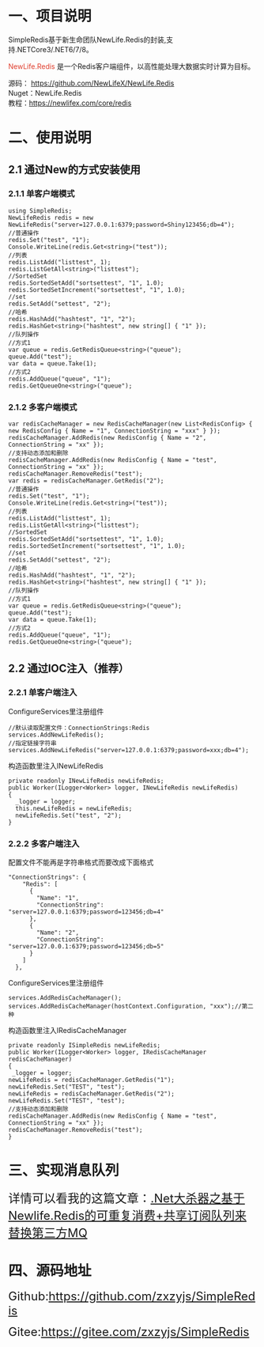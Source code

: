 <h1>一、项目说明</h1>
<p>SimpleRedis基于新生命团队NewLife.Redis的封装,支持.NETCore3/.NET6/7/8。</p>
<p dir="auto"><span style="color: #e03e2d;">NewLife.Redis</span> 是一个Redis客户端组件，以高性能处理大数据实时计算为目标。</p>
<p dir="auto">源码：&nbsp;<a href="https://github.com/NewLifeX/NewLife.Redis">https://github.com/NewLifeX/NewLife.Redis</a><br />Nuget：NewLife.Redis<br />教程：<a href="https://newlifex.com/core/redis" rel="nofollow">https://newlifex.com/core/redis</a></p>
<h1>二、使用说明</h1>
<h2>2.1 通过New的方式安装使用</h2>
<h3>2.1.1 单客户端模式</h3>
<pre class="language-csharp highlighter-hljs"><code>using SimpleRedis;
NewLifeRedis redis = new NewLifeRedis("server=127.0.0.1:6379;password=Shiny123456;db=4");
//普通操作
redis.Set("test", "1");
Console.WriteLine(redis.Get&lt;string&gt;("test"));
//列表
redis.ListAdd("listtest", 1);
redis.ListGetAll&lt;string&gt;("listtest");
//SortedSet
redis.SortedSetAdd("sortsettest", "1", 1.0);
redis.SortedSetIncrement("sortsettest", "1", 1.0);
//set
redis.SetAdd("settest", "2");
//哈希
redis.HashAdd("hashtest", "1", "2");
redis.HashGet&lt;string&gt;("hashtest", new string[] { "1" });
//队列操作
//方式1
var queue = redis.GetRedisQueue&lt;string&gt;("queue");
queue.Add("test");
var data = queue.Take(1);
//方式2
redis.AddQueue("queue", "1");
redis.GetQueueOne&lt;string&gt;("queue");</code></pre>
<h3>2.1.2 多客户端模式</h3>
<pre class="language-csharp highlighter-hljs"><code>var redisCacheManager = new RedisCacheManager(new List&lt;RedisConfig&gt; { new RedisConfig { Name = "1", ConnectionString = "xxx" } });
redisCacheManager.AddRedis(new RedisConfig { Name = "2", ConnectionString = "xx" });
//支持动态添加和删除
redisCacheManager.AddRedis(new RedisConfig { Name = "test", ConnectionString = "xx" });
redisCacheManager.RemoveRedis("test");
var redis = redisCacheManager.GetRedis("2");
//普通操作
redis.Set("test", "1");
Console.WriteLine(redis.Get&lt;string&gt;("test"));
//列表
redis.ListAdd("listtest", 1);
redis.ListGetAll&lt;string&gt;("listtest");
//SortedSet
redis.SortedSetAdd("sortsettest", "1", 1.0);
redis.SortedSetIncrement("sortsettest", "1", 1.0);
//set
redis.SetAdd("settest", "2");
//哈希
redis.HashAdd("hashtest", "1", "2");
redis.HashGet&lt;string&gt;("hashtest", new string[] { "1" });
//队列操作
//方式1
var queue = redis.GetRedisQueue&lt;string&gt;("queue");
queue.Add("test");
var data = queue.Take(1);
//方式2
redis.AddQueue("queue", "1");
redis.GetQueueOne&lt;string&gt;("queue");</code></pre>
<h2>2.2 通过IOC注入（推荐）</h2>
<h3>2.2.1 单客户端注入</h3>
<p>ConfigureServices里注册组件</p>
<pre class="language-csharp highlighter-hljs"><code>//默认读取配置文件：ConnectionStrings:Redis
services.AddNewLifeRedis();
//指定链接字符串
services.AddNewLifeRedis("server=127.0.0.1:6379;password=xxx;db=4");</code></pre>
<p>构造函数里注入INewLifeRedis</p>
<pre class="language-csharp highlighter-hljs"><code>private readonly INewLifeRedis newLifeRedis;
public Worker(ILogger&lt;Worker&gt; logger, INewLifeRedis newLifeRedis)
{
  _logger = logger;
  this.newLifeRedis = newLifeRedis;
  newLifeRedis.Set("test", "2");
}</code></pre>
<h3>2.2.2 多客户端注入</h3>
<p>配置文件不能再是字符串格式而要改成下面格式</p>
<pre class="language-csharp highlighter-hljs"><code>"ConnectionStrings": {
    "Redis": [
      {
        "Name": "1",
        "ConnectionString": "server=127.0.0.1:6379;password=123456;db=4"
      },
      {
        "Name": "2",
        "ConnectionString": "server=127.0.0.1:6379;password=123456;db=5"
      }
    ]
  },</code></pre>
<p>ConfigureServices里注册组件</p>
<pre class="language-csharp highlighter-hljs"><code>services.AddRedisCacheManager();
services.AddRedisCacheManager(hostContext.Configuration, "xxx");//第二种</code></pre>
<p>构造函数里注入IRedisCacheManager</p>
<pre class="language-csharp highlighter-hljs"><code>private readonly ISimpleRedis newLifeRedis;
public Worker(ILogger&lt;Worker&gt; logger, IRedisCacheManager redisCacheManager)
{
 _logger = logger;
newLifeRedis = redisCacheManager.GetRedis("1");
newLifeRedis.Set("TEST", "test");
newLifeRedis = redisCacheManager.GetRedis("2");
newLifeRedis.Set("TEST", "test");
//支持动态添加和删除
redisCacheManager.AddRedis(new RedisConfig { Name = "test", ConnectionString = "xx" });
redisCacheManager.RemoveRedis("test");
}</code></pre>
<h1>三、实现消息队列</h1>
<p><span style="font-size: 24px;">详情可以看我的这篇文章：<a href="https://www.cnblogs.com/huguodong/p/16434717.html" target="_blank" rel="noopener">.Net大杀器之基于Newlife.Redis的可重复消费+共享订阅队列来替换第三方MQ</a></span></p>
<h1>四、源码地址</h1>
<p><span style="font-size: 24px;">Github:<a href="https://github.com/zxzyjs/SimpleRedis" target="_blank" rel="noopener">https://github.com/zxzyjs/SimpleRedis</a></span></p>
<p><span style="font-size: 24px;">Gitee:<a href="https://gitee.com/zxzyjs/SimpleRedis" target="_blank" rel="noopener">https://gitee.com/zxzyjs/SimpleRedis</a></span></p>
